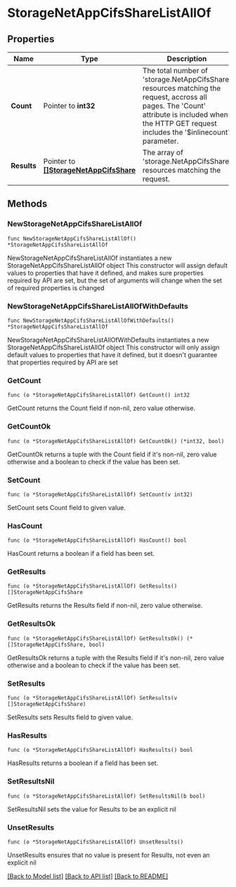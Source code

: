 # StorageNetAppCifsShareListAllOf

## Properties

Name | Type | Description | Notes
------------ | ------------- | ------------- | -------------
**Count** | Pointer to **int32** | The total number of &#39;storage.NetAppCifsShare&#39; resources matching the request, accross all pages. The &#39;Count&#39; attribute is included when the HTTP GET request includes the &#39;$inlinecount&#39; parameter. | [optional] 
**Results** | Pointer to [**[]StorageNetAppCifsShare**](StorageNetAppCifsShare.md) | The array of &#39;storage.NetAppCifsShare&#39; resources matching the request. | [optional] 

## Methods

### NewStorageNetAppCifsShareListAllOf

`func NewStorageNetAppCifsShareListAllOf() *StorageNetAppCifsShareListAllOf`

NewStorageNetAppCifsShareListAllOf instantiates a new StorageNetAppCifsShareListAllOf object
This constructor will assign default values to properties that have it defined,
and makes sure properties required by API are set, but the set of arguments
will change when the set of required properties is changed

### NewStorageNetAppCifsShareListAllOfWithDefaults

`func NewStorageNetAppCifsShareListAllOfWithDefaults() *StorageNetAppCifsShareListAllOf`

NewStorageNetAppCifsShareListAllOfWithDefaults instantiates a new StorageNetAppCifsShareListAllOf object
This constructor will only assign default values to properties that have it defined,
but it doesn't guarantee that properties required by API are set

### GetCount

`func (o *StorageNetAppCifsShareListAllOf) GetCount() int32`

GetCount returns the Count field if non-nil, zero value otherwise.

### GetCountOk

`func (o *StorageNetAppCifsShareListAllOf) GetCountOk() (*int32, bool)`

GetCountOk returns a tuple with the Count field if it's non-nil, zero value otherwise
and a boolean to check if the value has been set.

### SetCount

`func (o *StorageNetAppCifsShareListAllOf) SetCount(v int32)`

SetCount sets Count field to given value.

### HasCount

`func (o *StorageNetAppCifsShareListAllOf) HasCount() bool`

HasCount returns a boolean if a field has been set.

### GetResults

`func (o *StorageNetAppCifsShareListAllOf) GetResults() []StorageNetAppCifsShare`

GetResults returns the Results field if non-nil, zero value otherwise.

### GetResultsOk

`func (o *StorageNetAppCifsShareListAllOf) GetResultsOk() (*[]StorageNetAppCifsShare, bool)`

GetResultsOk returns a tuple with the Results field if it's non-nil, zero value otherwise
and a boolean to check if the value has been set.

### SetResults

`func (o *StorageNetAppCifsShareListAllOf) SetResults(v []StorageNetAppCifsShare)`

SetResults sets Results field to given value.

### HasResults

`func (o *StorageNetAppCifsShareListAllOf) HasResults() bool`

HasResults returns a boolean if a field has been set.

### SetResultsNil

`func (o *StorageNetAppCifsShareListAllOf) SetResultsNil(b bool)`

 SetResultsNil sets the value for Results to be an explicit nil

### UnsetResults
`func (o *StorageNetAppCifsShareListAllOf) UnsetResults()`

UnsetResults ensures that no value is present for Results, not even an explicit nil

[[Back to Model list]](../README.md#documentation-for-models) [[Back to API list]](../README.md#documentation-for-api-endpoints) [[Back to README]](../README.md)


